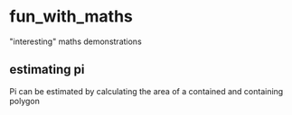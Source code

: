# fun_with_maths
"interesting" maths demonstrations 

## estimating pi
Pi can be estimated by calculating the area of a contained and containing polygon
